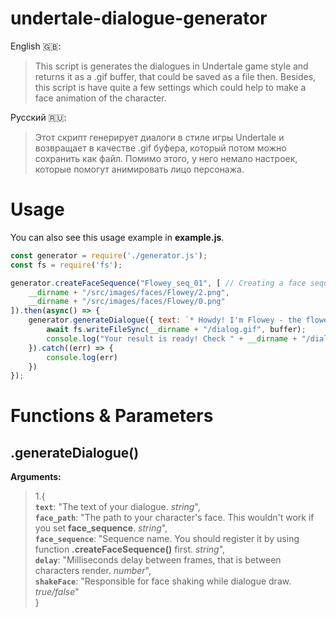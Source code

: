 # undertale-dialogue-generator

English 🇬🇧:
> This script is generates the dialogues in Undertale game style and returns it as a .gif buffer, that could be saved as a file then. Besides, this script is have quite a few settings which could help to make a face animation of the character.

Русский 🇷🇺:
> Этот скрипт генерирует диалоги в стиле игры Undertale и возвращает в качестве .gif буфера, который потом можно сохранить как файл. Помимо этого, у него немало настроек, которые помогут анимировать лицо персонажа.


# Usage #
You can also see this usage example in **example.js**.
```js
const generator = require('./generator.js');
const fs = require('fs');

generator.createFaceSequence("Flowey_seq_01", [ // Creating a face sequence
    __dirname + "/src/images/faces/Flowey/2.png",
    __dirname + "/src/images/faces/Flowey/0.png"
]).then(async() => {
    generator.generateDialogue({ text: `* Howdy! I'm Flowey - the flower Flowey. \n* Are you here in a first time. Aren't cha ?`, delay: 10, face_sequence: "Flowey_seq_01" }).then(async(buffer) => {
        await fs.writeFileSync(__dirname + "/dialog.gif", buffer);
        console.log("Your result is ready! Check " + __dirname + "/dialog.gif");
    }).catch((err) => {
        console.log(err)
    })
});
```

# Functions & Parameters #

## .generateDialogue() ##
**Arguments:**
> 1.{  <br/>
            **``text``**: "The text of your dialogue. *string*",  <br/>
            **``face_path``**: "The path to your character's face. This wouldn't work if you set **face_sequence**. *string*",  <br/>
            **``face_sequence``**: "Sequence name. You should register it by using function **.createFaceSequence()** first. *string*",  <br/>
            **``delay``**: "Milliseconds delay between frames, that is between characters render. *number*",  <br/>
            **``shakeFace``**: "Responsible for face shaking while dialogue draw. *true/false*"  <br/>
        }  <br/>
